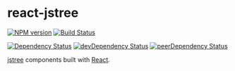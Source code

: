 # react-jstree

[![NPM version][npm-badge]][npm] [![Build Status][travis-ci-image]][travis-ci-url]

[![Dependency Status][deps-badge]][deps]
[![devDependency Status][dev-deps-badge]][dev-deps]
[![peerDependency Status][peer-deps-badge]][peer-deps]

[jstree](https://github.com/vakata/jstree) components built with [React](http://facebook.github.io/react/).


[npm-badge]: http://badge.fury.io/js/react-jstree.svg
[npm]: http://badge.fury.io/js/react-jstree

[deps-badge]: https://david-dm.org/luqin/react-jstree.svg
[deps]: https://david-dm.org/luqin/react-jstree

[dev-deps-badge]: https://david-dm.org/luqin/react-jstree/dev-status.svg
[dev-deps]: https://david-dm.org/luqin/react-jstree#info=devDependencies

[peer-deps-badge]: https://david-dm.org/luqin/react-jstree/peer-status.svg
[peer-deps]: https://david-dm.org/luqin/react-jstree#info=peerDependencies 

[travis-ci-image]: https://travis-ci.org/luqin/react-jstree.svg
[travis-ci-url]: https://travis-ci.org/luqin/react-jstree
